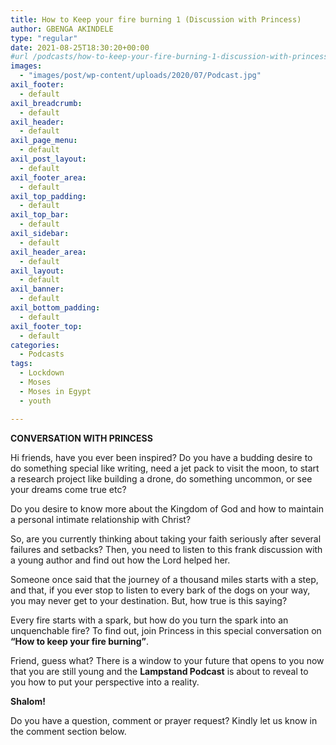 ```yaml
---
title: How to Keep your fire burning 1 (Discussion with Princess)
author: GBENGA AKINDELE
type: "regular"
date: 2021-08-25T18:30:20+00:00
#url /podcasts/how-to-keep-your-fire-burning-1-discussion-with-princess/
images: 
  - "images/post/wp-content/uploads/2020/07/Podcast.jpg"
axil_footer:
  - default
axil_breadcrumb:
  - default
axil_header:
  - default
axil_page_menu:
  - default
axil_post_layout:
  - default
axil_footer_area:
  - default
axil_top_padding:
  - default
axil_top_bar:
  - default
axil_sidebar:
  - default
axil_header_area:
  - default
axil_layout:
  - default
axil_banner:
  - default
axil_bottom_padding:
  - default
axil_footer_top:
  - default
categories:
  - Podcasts
tags:
  - Lockdown
  - Moses
  - Moses in Egypt
  - youth

---
```

**CONVERSATION WITH PRINCESS**

Hi friends, have you ever been inspired? Do you have a budding desire to do something special like writing, need a jet pack to visit the moon, to start a research project like building a drone, do something uncommon, or see your dreams come true etc?

Do you desire to know more about the Kingdom of God and how to maintain a personal intimate relationship with Christ?

So, are you currently thinking about taking your faith seriously after several failures and setbacks? Then, you need to listen to this frank discussion with a young author and find out how the Lord helped her.

Someone once said that the journey of a thousand miles starts with a step, and that, if you ever stop to listen to every bark of the dogs on your way, you may never get to your destination. But, how true is this saying?

Every fire starts with a spark, but how do you turn the spark into an unquenchable fire? To find out, join Princess in this special conversation on **&#8220;How to keep your fire burning&#8221;**.

Friend, guess what? There is a window to your future that opens to you now that you are still young and the **Lampstand Podcast** is about to reveal to you how to put your perspective into a reality.

**Shalom!**

Do you have a question, comment or prayer request? Kindly let us know in the comment section below.
